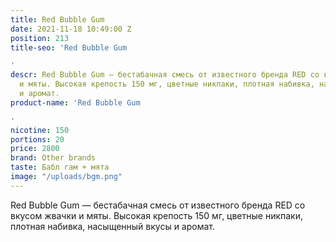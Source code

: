 ```yaml
---
title: Red Bubble Gum
date: 2021-11-18 10:49:00 Z
position: 213
title-seo: 'Red Bubble Gum

'
descr: Red Bubble Gum — бестабачная смесь от известного бренда RED со вкусом  жвачки
  и мяты. Высокая крепость 150 мг, цветные никпаки, плотная набивка, насыщенный вкусы
  и аромат.
product-name: 'Red Bubble Gum

'
nicotine: 150
portions: 20
price: 2800
brand: Other brands
taste: Бабл гам + мята
image: "/uploads/bgm.png"
---
```


Red Bubble Gum — бестабачная смесь от известного бренда RED со вкусом  жвачки и мяты. Высокая крепость 150 мг, цветные никпаки, плотная набивка, насыщенный вкусы и аромат.